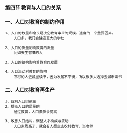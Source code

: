 ### 第四节 教育与人口的关系
### 一、人口对教育的制约作用
    1、人口的数量和增长是决定教育事业的规模、速度的一个重要因素。
        人口多，我们会建造更大的学校

    2、人口的质量影响教育的质量
        比如天生智障的人

    3、人口的结构影响着教育的发展

    4、人口流动对教育的影响
        农村的人去城里读书，因为发展不平衡，所以很多人选择去城市读书

### 二、人口对教育再生产
    1、控制人口的数量
    2、提高人口的质量的
        通过教育，人口素质会提高

    3、改善人口结构，调整人才构成与流动
        人口素质高了，就会有人愿意去农村教育，当老师
